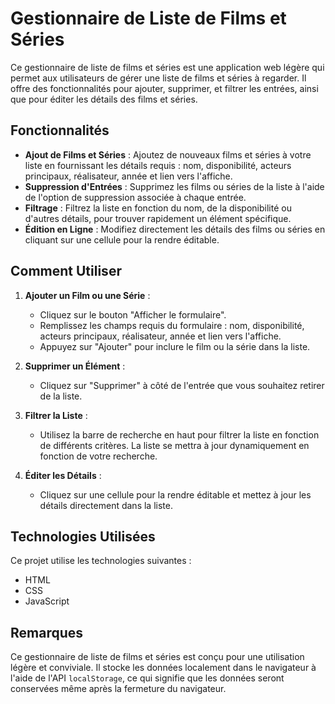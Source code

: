 # Gestionnaire de Liste de Films et Séries

Ce gestionnaire de liste de films et séries est une application web légère qui permet aux utilisateurs de gérer une liste de films et séries à regarder. Il offre des fonctionnalités pour ajouter, supprimer, et filtrer les entrées, ainsi que pour éditer les détails des films et séries.

## Fonctionnalités

- **Ajout de Films et Séries** : Ajoutez de nouveaux films et séries à votre liste en fournissant les détails requis : nom, disponibilité, acteurs principaux, réalisateur, année et lien vers l'affiche.
- **Suppression d'Entrées** : Supprimez les films ou séries de la liste à l'aide de l'option de suppression associée à chaque entrée.
- **Filtrage** : Filtrez la liste en fonction du nom, de la disponibilité ou d'autres détails, pour trouver rapidement un élément spécifique.
- **Édition en Ligne** : Modifiez directement les détails des films ou séries en cliquant sur une cellule pour la rendre éditable.

## Comment Utiliser

1. **Ajouter un Film ou une Série** :
    - Cliquez sur le bouton "Afficher le formulaire".
    - Remplissez les champs requis du formulaire : nom, disponibilité, acteurs principaux, réalisateur, année et lien vers l'affiche.
    - Appuyez sur "Ajouter" pour inclure le film ou la série dans la liste.

2. **Supprimer un Élément** :
    - Cliquez sur "Supprimer" à côté de l'entrée que vous souhaitez retirer de la liste.

3. **Filtrer la Liste** :
    - Utilisez la barre de recherche en haut pour filtrer la liste en fonction de différents critères. La liste se mettra à jour dynamiquement en fonction de votre recherche.

4. **Éditer les Détails** :
    - Cliquez sur une cellule pour la rendre éditable et mettez à jour les détails directement dans la liste.

## Technologies Utilisées

Ce projet utilise les technologies suivantes :

- HTML
- CSS
- JavaScript

## Remarques

Ce gestionnaire de liste de films et séries est conçu pour une utilisation légère et conviviale. Il stocke les données localement dans le navigateur à l'aide de l'API `localStorage`, ce qui signifie que les données seront conservées même après la fermeture du navigateur.
